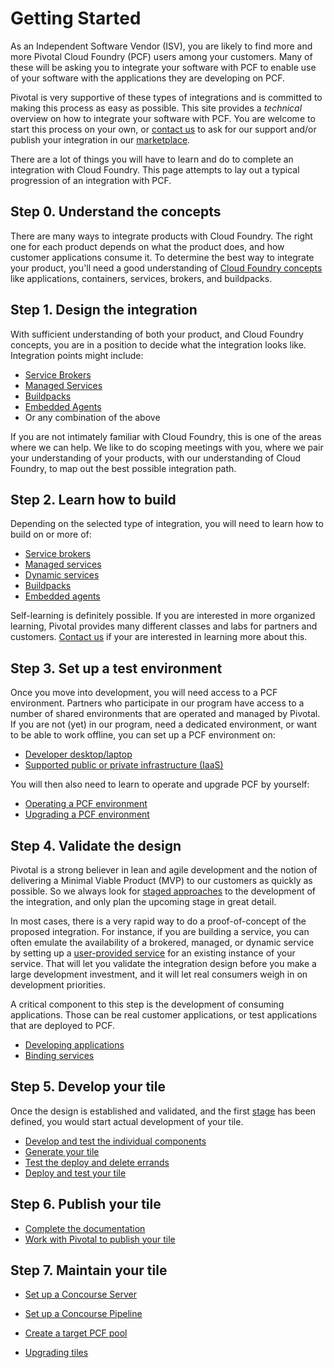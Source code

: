 # Getting Started

As an Independent Software Vendor (ISV), you are likely to find more and more
Pivotal Cloud Foundry (PCF) users among your customers. Many of these will be
asking you to integrate your software with PCF to enable use of your software
with the applications they are developing on PCF.

Pivotal is very supportive of these types of integrations and is committed to
making this process as easy as possible. This site provides a *technical*
overview on how to integrate your software with PCF. You are welcome to
start this process on your own, or [contact us](contacts.md)
to ask for our support and/or publish your integration in our
[marketplace](http://network.pivotal.io).

There are a lot of things you will have to learn and do to complete an
integration with Cloud Foundry. This page attempts to lay out a typical
progression of an integration with PCF.

## Step 0. Understand the concepts

There are many ways to integrate products with Cloud Foundry.
The right one for each product depends on what the product does, and how
customer applications consume it. To determine the best way to integrate your
product, you'll need a good understanding of
[Cloud Foundry concepts](cf-concepts.md)
like applications, containers, services, brokers, and buildpacks.

## Step 1. Design the integration

With sufficient understanding of both your product, and Cloud Foundry concepts,
you are in a position to decide what the integration looks like. Integration
points might include:

- [Service Brokers](cf-concepts.md#service-brokers)
- [Managed Services](stages.md#managed)
- [Buildpacks](cf-concepts.md#buildpacks)
- [Embedded Agents](cf-concepts.md#agents)
- Or any combination of the above

If you are not intimately familiar with Cloud Foundry, this is one of the
areas where we can help. We like to do scoping meetings with you, where
we pair your understanding of your products, with our understanding of
Cloud Foundry, to map out the best possible integration path.

## Step 2. Learn how to build

Depending on the selected type of integration, you will need to learn
how to build on or more of:

- [Service brokers](service-brokers.md)
- [Managed services](managed-services.md)
- [Dynamic services](dynamic-services.md)
- [Buildpacks](buildpacks.md)
- [Embedded agents](embedded-agents.md)

Self-learning is definitely possible. If you are interested in more
organized learning, Pivotal provides many different classes and labs for
partners and customers. [Contact us](contacts.md)
if your are interested in learning more about this.

## Step 3. Set up a test environment

Once you move into development, you will need access to a PCF environment.
Partners who participate in our program have access to a number of shared
environments that are operated and managed by Pivotal. If you are not (yet)
in our program, need a dedicated environment, or want to be able to work
offline, you can set up a PCF environment on:

- [Developer desktop/laptop](setup-pcfdev.md)
- [Supported public or private infrastructure (IaaS)](setup-pcf.md#setup)

You will then also need to learn to operate and upgrade PCF by yourself:

- [Operating a PCF environment](setup-pcf.md#operations)
- [Upgrading a PCF environment](setup-pcf.md#upgrade)

## Step 4. Validate the design

Pivotal is a strong believer in lean and agile development and the notion
of delivering a Minimal Viable Product (MVP) to our customers as quickly
as possible. So we always look for [staged approaches](stages.md) to
the development of the integration, and only plan the upcoming stage in
great detail.

In most cases, there is a very rapid way to do a proof-of-concept of the
proposed integration. For instance, if you are building a service, you
can often emulate the availability of a brokered, managed, or dynamic
service by setting up a [user-provided service](stages.md#ups)
for an existing instance of your service. That will let you validate
the integration design before you make a large development investment,
and it will let real consumers weigh in on development priorities.

A critical component to this step is the development of consuming
applications. Those can be real customer applications, or test applications
that are deployed to PCF.

- [Developing applications](cf-concepts.md#applications)
- [Binding services](cf-concepts.md#services)

## Step 5. Develop your tile

Once the design is established and validated, and the first [stage](stages.md)
has been defined, you would start actual development of your tile.

- [Develop and test the individual components](development.md#components)
- [Generate your tile](development.md#tile-generator)
- [Test the deploy and delete errands](development.md#test-errands)
- [Deploy and test your tile](development.md#deploy)

## Step 6. Publish your tile

- [Complete the documentation](tile-documentation.md)
- [Work with Pivotal to publish your tile](contacts.md)

## Step 7. Maintain your tile

- [Set up a Concourse Server](concourse.md#server)
- [Set up a Concourse Pipeline](concourse.md#pipeline)
- [Create a target PCF pool](concourse.md#pool)

- [Upgrading tiles](tile-generator.md#upgrades)
